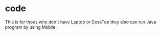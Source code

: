 # code
This is for thoes who don't have Laptop or DeskTop they also can run Java program by using Mobile.
